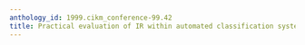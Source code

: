 ```yaml
---
anthology_id: 1999.cikm_conference-99.42
title: Practical evaluation of IR within automated classification systems
---
```

